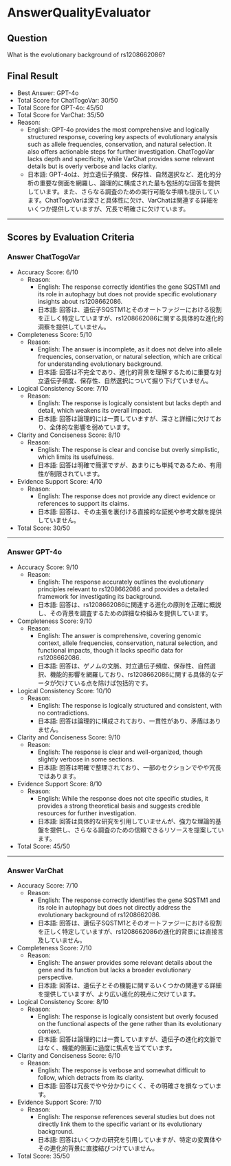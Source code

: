 # AnswerQualityEvaluator

## Question

What is the evolutionary background of rs1208662086?

## Final Result

- Best Answer: GPT-4o
- Total Score for ChatTogoVar: 30/50
- Total Score for GPT-4o: 45/50
- Total Score for VarChat: 35/50
- Reason:
  - English: GPT-4o provides the most comprehensive and logically structured response, covering key aspects of evolutionary analysis such as allele frequencies, conservation, and natural selection. It also offers actionable steps for further investigation. ChatTogoVar lacks depth and specificity, while VarChat provides some relevant details but is overly verbose and lacks clarity.
  - 日本語: GPT-4oは、対立遺伝子頻度、保存性、自然選択など、進化的分析の重要な側面を網羅し、論理的に構成された最も包括的な回答を提供しています。また、さらなる調査のための実行可能な手順も提示しています。ChatTogoVarは深さと具体性に欠け、VarChatは関連する詳細をいくつか提供していますが、冗長で明確さに欠けています。

---

## Scores by Evaluation Criteria

### Answer ChatTogoVar
- Accuracy Score: 6/10
  - Reason: 
    - English: The response correctly identifies the gene SQSTM1 and its role in autophagy but does not provide specific evolutionary insights about rs1208662086.
    - 日本語: 回答は、遺伝子SQSTM1とそのオートファジーにおける役割を正しく特定していますが、rs1208662086に関する具体的な進化的洞察を提供していません。
- Completeness Score: 5/10
  - Reason: 
    - English: The answer is incomplete, as it does not delve into allele frequencies, conservation, or natural selection, which are critical for understanding evolutionary background.
    - 日本語: 回答は不完全であり、進化的背景を理解するために重要な対立遺伝子頻度、保存性、自然選択について掘り下げていません。
- Logical Consistency Score: 7/10
  - Reason: 
    - English: The response is logically consistent but lacks depth and detail, which weakens its overall impact.
    - 日本語: 回答は論理的には一貫していますが、深さと詳細に欠けており、全体的な影響を弱めています。
- Clarity and Conciseness Score: 8/10
  - Reason: 
    - English: The response is clear and concise but overly simplistic, which limits its usefulness.
    - 日本語: 回答は明確で簡潔ですが、あまりにも単純であるため、有用性が制限されています。
- Evidence Support Score: 4/10
  - Reason: 
    - English: The response does not provide any direct evidence or references to support its claims.
    - 日本語: 回答は、その主張を裏付ける直接的な証拠や参考文献を提供していません。
- Total Score: 30/50

---

### Answer GPT-4o
- Accuracy Score: 9/10
  - Reason: 
    - English: The response accurately outlines the evolutionary principles relevant to rs1208662086 and provides a detailed framework for investigating its background.
    - 日本語: 回答は、rs1208662086に関連する進化の原則を正確に概説し、その背景を調査するための詳細な枠組みを提供しています。
- Completeness Score: 9/10
  - Reason: 
    - English: The answer is comprehensive, covering genomic context, allele frequencies, conservation, natural selection, and functional impacts, though it lacks specific data for rs1208662086.
    - 日本語: 回答は、ゲノムの文脈、対立遺伝子頻度、保存性、自然選択、機能的影響を網羅しており、rs1208662086に関する具体的なデータが欠けている点を除けば包括的です。
- Logical Consistency Score: 10/10
  - Reason: 
    - English: The response is logically structured and consistent, with no contradictions.
    - 日本語: 回答は論理的に構成されており、一貫性があり、矛盾はありません。
- Clarity and Conciseness Score: 9/10
  - Reason: 
    - English: The response is clear and well-organized, though slightly verbose in some sections.
    - 日本語: 回答は明確で整理されており、一部のセクションでやや冗長ではあります。
- Evidence Support Score: 8/10
  - Reason: 
    - English: While the response does not cite specific studies, it provides a strong theoretical basis and suggests credible resources for further investigation.
    - 日本語: 回答は具体的な研究を引用していませんが、強力な理論的基盤を提供し、さらなる調査のための信頼できるリソースを提案しています。
- Total Score: 45/50

---

### Answer VarChat
- Accuracy Score: 7/10
  - Reason: 
    - English: The response correctly identifies the gene SQSTM1 and its role in autophagy but does not directly address the evolutionary background of rs1208662086.
    - 日本語: 回答は、遺伝子SQSTM1とそのオートファジーにおける役割を正しく特定していますが、rs1208662086の進化的背景には直接言及していません。
- Completeness Score: 7/10
  - Reason: 
    - English: The answer provides some relevant details about the gene and its function but lacks a broader evolutionary perspective.
    - 日本語: 回答は、遺伝子とその機能に関するいくつかの関連する詳細を提供していますが、より広い進化的視点に欠けています。
- Logical Consistency Score: 8/10
  - Reason: 
    - English: The response is logically consistent but overly focused on the functional aspects of the gene rather than its evolutionary context.
    - 日本語: 回答は論理的には一貫していますが、遺伝子の進化的文脈ではなく、機能的側面に過度に焦点を当てています。
- Clarity and Conciseness Score: 6/10
  - Reason: 
    - English: The response is verbose and somewhat difficult to follow, which detracts from its clarity.
    - 日本語: 回答は冗長でやや分かりにくく、その明確さを損なっています。
- Evidence Support Score: 7/10
  - Reason: 
    - English: The response references several studies but does not directly link them to the specific variant or its evolutionary background.
    - 日本語: 回答はいくつかの研究を引用していますが、特定の変異体やその進化的背景に直接結びつけていません。
- Total Score: 35/50